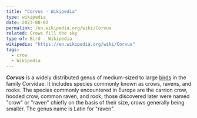 ```yaml
---
title: "Corvus - Wikipedia"
type: wikipedia
date: 2023-08-02
permalink: /en.wikipedia.org/wiki/Corvus
related: Crows fill the sky
type-of: Bird - Wikipedia
wikipedia: "https://en.wikipedia.org/wiki/Corvus"
tags:
  - crow
  - Wikipedia
---
```

***Corvus*** is a widely distributed genus of medium-sized to large [birds](/en.wikipedia.org/wiki/Bird) in the family Corvidae. It includes species commonly known as crows, ravens, and rooks. The species commonly encountered in Europe are the carrion crow, hooded crow, common raven, and rook; those discovered later were named "crow" or "raven" chiefly on the basis of their size, crows generally being smaller. The genus name is Latin for "raven".
